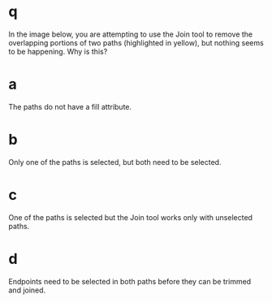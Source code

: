 # q
In the image below, you are attempting to use the Join tool to remove the overlapping portions of two paths (highlighted in yellow), but nothing seems to be happening. Why is this?
# a
The paths do not have a fill attribute.
# b
Only one of the paths is selected, but both need to be selected.
# c
One of the paths is selected but the Join tool works only with unselected paths.
# d
Endpoints need to be selected in both paths before they can be trimmed and joined.